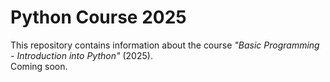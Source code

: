 # Python Course 2025
This repository contains information about the course _"Basic Programming - Introduction into Python"_ (2025).  
Coming soon.
